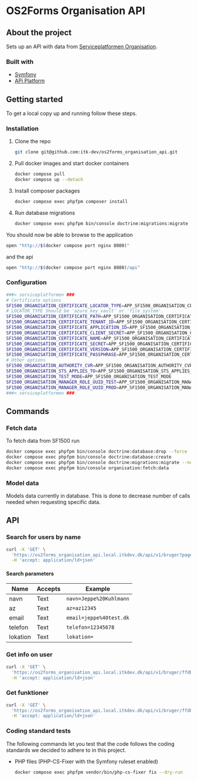 # OS2Forms Organisation API

## About the project

Sets up an API with data from [Serviceplatformen Organisation](https://digitaliseringskataloget.dk/integration/sf1500).

### Built with 

* [Symfony](https://symfony.com)
* [APi Platform](https://api-platform.com/)

## Getting started

To get a local copy up and running follow these steps.

### Installation

1. Clone the repo

   ```sh
   git clone git@github.com:itk-dev/os2forms_organisation_api.git
   ```

2. Pull docker images and start docker containers

   ```sh
   docker compose pull
   docker compose up --detach
   ```

3. Install composer packages

   ```sh
   docker compose exec phpfpm composer install
   ```

4. Run database migrations

   ```sh
   docker compose exec phpfpm bin/console doctrine:migrations:migrate --no-interaction
   ```

You should now be able to browse to the application

```sh
open "http://$(docker compose port nginx 8080)"
```

and the api

```sh
open "http://$(docker compose port nginx 8080)/api"
```

### Configuration

```sh
###> serviceplatformen ###
# Certificate options
SF1500_ORGANISATION_CERTIFICATE_LOCATOR_TYPE=APP_SF1500_ORGANISATION_CERTIFICATE_LOCATOR_TYPE
# LOCATOR_TYPE Should be 'azure_key_vault' or 'file_system'.
SF1500_ORGANISATION_CERTIFICATE_PATH=APP_SF1500_ORGANISATION_CERTIFICATE_PATH
SF1500_ORGANISATION_CERTIFICATE_TENANT_ID=APP_SF1500_ORGANISATION_CERTIFICATE_TENANT_ID
SF1500_ORGANISATION_CERTIFICATE_APPLICATION_ID=APP_SF1500_ORGANISATION_CERTIFICATE_APPLICATION_ID
SF1500_ORGANISATION_CERTIFICATE_CLIENT_SECRET=APP_SF1500_ORGANISATION_CERTIFICATE_CLIENT_SECRET
SF1500_ORGANISATION_CERTIFICATE_NAME=APP_SF1500_ORGANISATION_CERTIFICATE_NAME
SF1500_ORGANISATION_CERTIFICATE_SECRET=APP_SF1500_ORGANISATION_CERTIFICATE_SECRET
SF1500_ORGANISATION_CERTIFICATE_VERSION=APP_SF1500_ORGANISATION_CERTIFICATE_VERSION
SF1500_ORGANISATION_CERTIFICATE_PASSPHRASE=APP_SF1500_ORGANISATION_CERTIFICATE_PASSPHRASE
# Other options
SF1500_ORGANISATION_AUTHORITY_CVR=APP_SF1500_ORGANISATION_AUTHORITY_CVR
SF1500_ORGANISATION_STS_APPLIES_TO=APP_SF1500_ORGANISATION_STS_APPLIES_TO
SF1500_ORGANISATION_TEST_MODE=APP_SF1500_ORGANISATION_TEST_MODE
SF1500_ORGANISATION_MANAGER_ROLE_UUID_TEST=APP_SF1500_ORGANISATION_MANAGER_ROLE_UUID_TEST
SF1500_ORGANISATION_MANAGER_ROLE_UUID_PROD=APP_SF1500_ORGANISATION_MANAGER_ROLE_UUID_PROD
###< serviceplatformen ###
```

## Commands

### Fetch data


To fetch data from SF1500 run

```sh
docker compose exec phpfpm bin/console doctrine:database:drop --force
docker compose exec phpfpm bin/console doctrine:database:create
docker compose exec phpfpm bin/console doctrine:migrations:migrate --no-interaction
docker compose exec phpfpm bin/console organisation:fetch:data
```


### Model data

Models data currently in database.
This is done to decrease number of calls needed when requesting specific data.



## API

### Search for users by name

```sh
curl -X 'GET' \
  'https://os2forms_organisation_api.local.itkdev.dk/api/v1/bruger?page=1&navn=Jeppe%20Kuhlmann' \
  -H 'accept: application/ld+json'
```

#### Search parameters

| Name    | Accepts      | Example                 |
|---------|--------------|-------------------------|
| navn    | Text         | `navn=Jeppe%20Kuhlmann` |
| az      | Text         | `az=az12345`            |
| email   | Text         | `email=jeppe%40test.dk` |
| telefon | Text         | `telefon=12345678`      |
| lokation   | Text         | `lokation=`             |





### Get info on user

```sh
curl -X 'GET' \
  'https://os2forms_organisation_api.local.itkdev.dk/api/v1/bruger/ffdb7559-2ad3-4662-9fd4-d69849939b66' \
  -H 'accept: application/ld+json'
```

### Get funktioner

```sh
curl -X 'GET' \
  'https://os2forms_organisation_api.local.itkdev.dk/api/v1/bruger/ffdb7559-2ad3-4662-9fd4-d69849939b66/funktioner' \
  -H 'accept: application/ld+json'
```


### Coding standard tests

The following commands let you test that the code follows the coding standards
we decided to adhere to in this project.

* PHP files (PHP-CS-Fixer with the Symfony ruleset enabled)

   ```sh
   docker compose exec phpfpm vendor/bin/php-cs-fixer fix --dry-run
   ```
